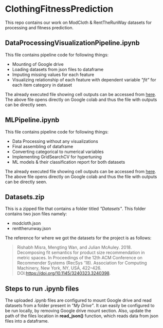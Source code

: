 # ClothingFitnessPrediction
This repo contains our work on ModCloth &amp; RentTheRunWay datasets for processing and fitness prediction.

## **DataProcessingVisualizationPipeline.ipynb**
This file contains pipeline code for following things:
- Mounting of Google drive
- Loading datasets from json files to dataframe
- Imputing missing values for each feature
- Visualizing relationship of each feature with dependent variable *"fit"* for each item category in dataset

The already executed file showing cell outputs can be accessed from [here](https://colab.research.google.com/drive/1qTAZunAH1KW8c4uFiYxDE-ePBYX3Dr0D?usp=sharing).
The above file opens directly on Google colab and thus the file with outputs can be directly seen. 

## **MLPipeline.ipynb**
This file contains pipeline code for following things:
- Data Processing without any visualizations
- Final assembling of dataframe
- Converting categorical to numerical variables
- Implementing GridSearchCV for hypertuning
- ML models & their classification report for both datasets

The already executed file showing cell outputs can be accessed from [here](https://colab.research.google.com/drive/1tDbGgiZRe-WfS4ZzdjqsowWiGYSNp1bD?usp=sharing).
The above file opens directly on Google colab and thus the file with outputs can be directly seen.

## **Datasets.zip**
This is a zipped file that contains a folder titled *"Datasets"*. This folder contains two json files namely:
- modcloth.json
- renttherunway.json

The reference for where we got the datasets for the project is as follows: 
> Rishabh Misra, Mengting Wan, and Julian McAuley. 2018. Decomposing fit semantics for product size recommendation in metric spaces. In Proceedings of the 12th ACM Conference on Recommender Systems (RecSys '18). Association for Computing Machinery, New York, NY, USA, 422–426. DOI:https://doi.org/10.1145/3240323.3240398.

## **Steps to run .ipynb files**
The uploaded .ipynb files are configured to mount Google drive and read datasets from a folder present in *"My Drive"*. It can easily be configured to be run locally, by removing Google drive mount section. Also, update the path of the files location in **read_json()** function, which reads data from json files into a dataframe.
